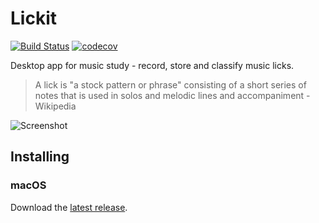# Lickit

[![Build Status](https://travis-ci.org/hugo-cardenas/lickit.svg?branch=master)](https://travis-ci.org/hugo-cardenas/lickit)
[![codecov](https://codecov.io/gh/hugo-cardenas/lickit/branch/master/graph/badge.svg)](https://codecov.io/gh/hugo-cardenas/lickit)

Desktop app for music study - record, store and classify music licks.

> A lick is "a stock pattern or phrase" consisting of a short series of notes that is used in solos and melodic lines and accompaniment - Wikipedia

![Screenshot](https://github.com/hugo-cardenas/lickit/blob/master/readme/screenshot.png?raw=true)

## Installing

### macOS

Download the [latest release](https://github.com/hugo-cardenas/lickit/releases/latest).
